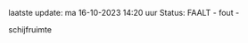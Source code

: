 laatste update: 
ma 16-10-2023 14:20   uur 
Status: FAALT - fout - 
<div class="service R">schijfruimte</div>